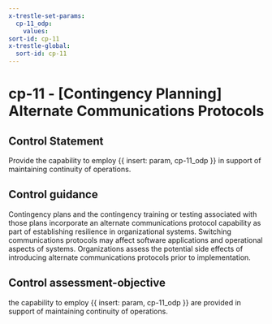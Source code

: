 ```yaml
---
x-trestle-set-params:
  cp-11_odp:
    values:
sort-id: cp-11
x-trestle-global:
  sort-id: cp-11
---
```


# cp-11 - \[Contingency Planning\] Alternate Communications Protocols

## Control Statement

Provide the capability to employ {{ insert: param, cp-11_odp }} in support of maintaining continuity of operations.

## Control guidance

Contingency plans and the contingency training or testing associated with those plans incorporate an alternate communications protocol capability as part of establishing resilience in organizational systems. Switching communications protocols may affect software applications and operational aspects of systems. Organizations assess the potential side effects of introducing alternate communications protocols prior to implementation.

## Control assessment-objective

the capability to employ {{ insert: param, cp-11_odp }} are provided in support of maintaining continuity of operations.

